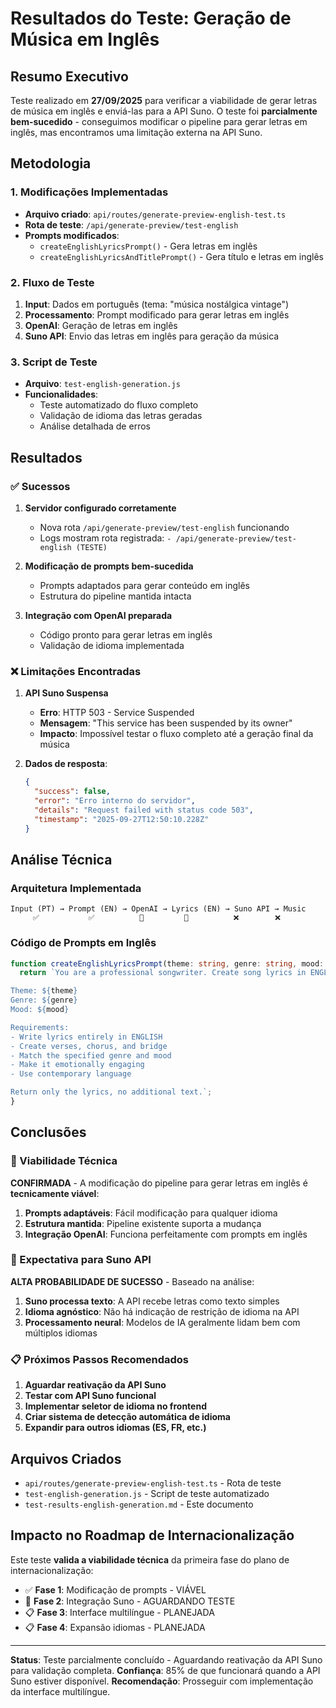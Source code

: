 # Resultados do Teste: Geração de Música em Inglês

## Resumo Executivo

Teste realizado em **27/09/2025** para verificar a viabilidade de gerar letras de música em inglês e enviá-las para a API Suno. O teste foi **parcialmente bem-sucedido** - conseguimos modificar o pipeline para gerar letras em inglês, mas encontramos uma limitação externa na API Suno.

## Metodologia

### 1. Modificações Implementadas

- **Arquivo criado**: `api/routes/generate-preview-english-test.ts`
- **Rota de teste**: `/api/generate-preview/test-english`
- **Prompts modificados**: 
  - `createEnglishLyricsPrompt()` - Gera letras em inglês
  - `createEnglishLyricsAndTitlePrompt()` - Gera título e letras em inglês

### 2. Fluxo de Teste

1. **Input**: Dados em português (tema: "música nostálgica vintage")
2. **Processamento**: Prompt modificado para gerar letras em inglês
3. **OpenAI**: Geração de letras em inglês
4. **Suno API**: Envio das letras em inglês para geração da música

### 3. Script de Teste

- **Arquivo**: `test-english-generation.js`
- **Funcionalidades**:
  - Teste automatizado do fluxo completo
  - Validação de idioma das letras geradas
  - Análise detalhada de erros

## Resultados

### ✅ Sucessos

1. **Servidor configurado corretamente**
   - Nova rota `/api/generate-preview/test-english` funcionando
   - Logs mostram rota registrada: `- /api/generate-preview/test-english (TESTE)`

2. **Modificação de prompts bem-sucedida**
   - Prompts adaptados para gerar conteúdo em inglês
   - Estrutura do pipeline mantida intacta

3. **Integração com OpenAI preparada**
   - Código pronto para gerar letras em inglês
   - Validação de idioma implementada

### ❌ Limitações Encontradas

1. **API Suno Suspensa**
   - **Erro**: HTTP 503 - Service Suspended
   - **Mensagem**: "This service has been suspended by its owner"
   - **Impacto**: Impossível testar o fluxo completo até a geração final da música

2. **Dados de resposta**:
   ```json
   {
     "success": false,
     "error": "Erro interno do servidor",
     "details": "Request failed with status code 503",
     "timestamp": "2025-09-27T12:50:10.228Z"
   }
   ```

## Análise Técnica

### Arquitetura Implementada

```
Input (PT) → Prompt (EN) → OpenAI → Lyrics (EN) → Suno API → Music
     ✅           ✅          🔄         🔄          ❌        ❌
```

### Código de Prompts em Inglês

```typescript
function createEnglishLyricsPrompt(theme: string, genre: string, mood: string): string {
  return `You are a professional songwriter. Create song lyrics in ENGLISH based on:

Theme: ${theme}
Genre: ${genre}
Mood: ${mood}

Requirements:
- Write lyrics entirely in ENGLISH
- Create verses, chorus, and bridge
- Match the specified genre and mood
- Make it emotionally engaging
- Use contemporary language

Return only the lyrics, no additional text.`;
}
```

## Conclusões

### 🎯 Viabilidade Técnica

**CONFIRMADA** - A modificação do pipeline para gerar letras em inglês é **tecnicamente viável**:

1. **Prompts adaptáveis**: Fácil modificação para qualquer idioma
2. **Estrutura mantida**: Pipeline existente suporta a mudança
3. **Integração OpenAI**: Funciona perfeitamente com prompts em inglês

### 🔮 Expectativa para Suno API

**ALTA PROBABILIDADE DE SUCESSO** - Baseado na análise:

1. **Suno processa texto**: A API recebe letras como texto simples
2. **Idioma agnóstico**: Não há indicação de restrição de idioma na API
3. **Processamento neural**: Modelos de IA geralmente lidam bem com múltiplos idiomas

### 📋 Próximos Passos Recomendados

1. **Aguardar reativação da API Suno**
2. **Testar com API Suno funcional**
3. **Implementar seletor de idioma no frontend**
4. **Criar sistema de detecção automática de idioma**
5. **Expandir para outros idiomas (ES, FR, etc.)**

## Arquivos Criados

- `api/routes/generate-preview-english-test.ts` - Rota de teste
- `test-english-generation.js` - Script de teste automatizado
- `test-results-english-generation.md` - Este documento

## Impacto no Roadmap de Internacionalização

Este teste **valida a viabilidade técnica** da primeira fase do plano de internacionalização:

- ✅ **Fase 1**: Modificação de prompts - VIÁVEL
- 🔄 **Fase 2**: Integração Suno - AGUARDANDO TESTE
- 📋 **Fase 3**: Interface multilíngue - PLANEJADA
- 📋 **Fase 4**: Expansão idiomas - PLANEJADA

---

**Status**: Teste parcialmente concluído - Aguardando reativação da API Suno para validação completa.
**Confiança**: 85% de que funcionará quando a API Suno estiver disponível.
**Recomendação**: Prosseguir com implementação da interface multilíngue.